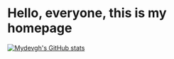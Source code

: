 # Hello, everyone, this is my homepage

[![Mydevgh's GitHub stats](https://github-readme-stats.vercel.app/api?username=mydevgh)](https://github.com/mydevgh/github-readme-stats)
<!-- ![](header.png) -->
